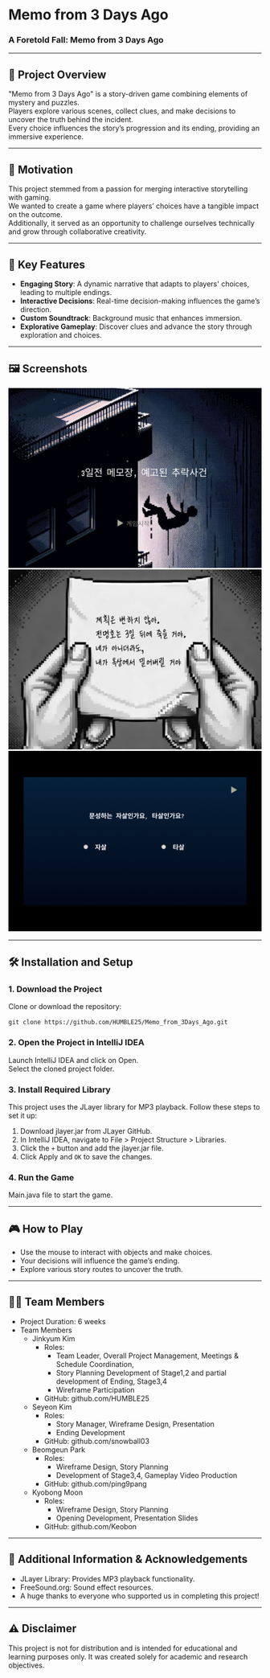 # Memo from 3 Days Ago
### A Foretold Fall: Memo from 3 Days Ago

---

## 📖 Project Overview
"Memo from 3 Days Ago" is a story-driven game combining elements of mystery and puzzles.  
Players explore various scenes, collect clues, and make decisions to uncover the truth behind the incident.  
Every choice influences the story’s progression and its ending, providing an immersive experience.

---

## 🎯 Motivation
This project stemmed from a passion for merging interactive storytelling with gaming.  
We wanted to create a game where players’ choices have a tangible impact on the outcome.  
Additionally, it served as an opportunity to challenge ourselves technically and grow through collaborative creativity.

---

## 🚀 Key Features
- **Engaging Story**: A dynamic narrative that adapts to players' choices, leading to multiple endings.
- **Interactive Decisions**: Real-time decision-making influences the game’s direction.
- **Custom Soundtrack**: Background music that enhances immersion.
- **Explorative Gameplay**: Discover clues and advance the story through exploration and choices.

---

## 🖼️ Screenshots
![Start Screen](images/screenshots/start.png)
![Memo from 3 Days Ago](images/screenshots/3day_before_memo.png)
![Gameplay - Selecting the Culprit](images/screenshots/is_murder.png)

---

## 🛠️ Installation and Setup
### 1. Download the Project
Clone or download the repository:
```
git clone https://github.com/HUMBLE25/Memo_from_3Days_Ago.git
```
### 2. Open the Project in IntelliJ IDEA
   Launch IntelliJ IDEA and click on Open.  
   Select the cloned project folder.
### 3. Install Required Library
   This project uses the JLayer library for MP3 playback. Follow these steps to set it up:

1. Download jlayer.jar from JLayer GitHub.
2. In IntelliJ IDEA, navigate to File > Project Structure > Libraries.
3. Click the ```+``` button and add the jlayer.jar file.
4. Click Apply and ```OK``` to save the changes.

### 4. Run the Game 
Main.java file to start the game.

---
## 🎮 How to Play
- Use the mouse to interact with objects and make choices.
- Your decisions will influence the game’s ending.
- Explore various story routes to uncover the truth.

---
## 👨‍💻 Team Members
- Project Duration: 6 weeks
- Team Members 
  - Jinkyum Kim 
    - Roles:
      - Team Leader, Overall Project Management, Meetings & Schedule Coordination, 
      - Story Planning Development of Stage1,2 and partial development of Ending, Stage3,4  
      - Wireframe Participation
    - GitHub: github.com/HUMBLE25
  - Seyeon Kim
    - Roles:
      - Story Manager, Wireframe Design, Presentation
      - Ending Development
    - GitHub: github.com/snowball03
  - Beomgeun Park
    - Roles:
      - Wireframe Design, Story Planning
      - Development of Stage3,4, Gameplay Video Production
    - GitHub: github.com/ping9pang
  - Kyobong Moon
    - Roles:
       - Wireframe Design, Story Planning
       - Opening Development, Presentation Slides
    - GitHub: github.com/Keobon

---
## 🙏 Additional Information & Acknowledgements
- JLayer Library: Provides MP3 playback functionality.
- FreeSound.org: Sound effect resources.
- A huge thanks to everyone who supported us in completing this project!

---
## ⚠️ Disclaimer
This project is not for distribution and is intended for educational and learning purposes only.
It was created solely for academic and research objectives.
